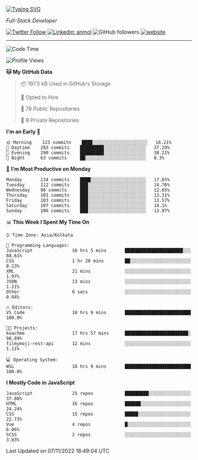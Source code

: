 [![Typing SVG](https://readme-typing-svg.herokuapp.com?lines=HI%2C+I'm+Tonal;I'm+a+Full+Stack+Developer)](https://git.io/typing-svg)

<p><em>Full-Stack Developer</em></p>

[![Twitter Follow](https://img.shields.io/twitter/follow/tonalmathew?style=flat)](https://twitter.com/intent/follow?screen_name=tonalmathew)
[![Linkedin: anmol](https://img.shields.io/badge/tonal-mathew?style=flat-square&logo=Linkedin&logoColor=white&link=https://www.linkedin.com/in/tonal-mathew/)](https://www.linkedin.com/in/tonal-mathew/)
![GitHub followers](https://img.shields.io/github/followers/tonalmathew?label=Follow&style=social)
[![website](https://img.shields.io/badge/Website-46a2f1.svg?&style=flat-square&logo=Google-Chrome&logoColor=white&link=http://tonalmathew.github.io/)](http://tonalmathew.github.io/)

---
<!--START_SECTION:waka-->
![Code Time](http://img.shields.io/badge/Code%20Time-801%20hrs%2058%20mins-blue)

![Profile Views](http://img.shields.io/badge/Profile%20Views-0-blue)

**🐱 My GitHub Data** 

> 📦 197.5 kB Used in GitHub's Storage 
 > 
> 💼 Opted to Hire
 > 
> 📜 78 Public Repositories 
 > 
> 🔑 9 Private Repositories  
 > 
**I'm an Early 🐤** 

```text
🌞 Morning    123 commits    ████░░░░░░░░░░░░░░░░░░░░░   16.21% 
🌆 Daytime    283 commits    █████████░░░░░░░░░░░░░░░░   37.29% 
🌃 Evening    290 commits    █████████░░░░░░░░░░░░░░░░   38.21% 
🌙 Night      63 commits     ██░░░░░░░░░░░░░░░░░░░░░░░   8.3%

```
📅 **I'm Most Productive on Monday** 

```text
Monday       134 commits    ████░░░░░░░░░░░░░░░░░░░░░   17.65% 
Tuesday      112 commits    ███░░░░░░░░░░░░░░░░░░░░░░   14.76% 
Wednesday    96 commits     ███░░░░░░░░░░░░░░░░░░░░░░   12.65% 
Thursday     101 commits    ███░░░░░░░░░░░░░░░░░░░░░░   13.31% 
Friday       103 commits    ███░░░░░░░░░░░░░░░░░░░░░░   13.57% 
Saturday     107 commits    ███░░░░░░░░░░░░░░░░░░░░░░   14.1% 
Sunday       106 commits    ███░░░░░░░░░░░░░░░░░░░░░░   13.97%

```


📊 **This Week I Spent My Time On** 

```text
⌚︎ Time Zone: Asia/Kolkata

💬 Programming Languages: 
JavaScript               16 hrs 5 mins       ██████████████████████░░░   88.61% 
CSS                      1 hr 28 mins        ██░░░░░░░░░░░░░░░░░░░░░░░   8.13% 
XML                      21 mins             ░░░░░░░░░░░░░░░░░░░░░░░░░   1.97% 
JSON                     13 mins             ░░░░░░░░░░░░░░░░░░░░░░░░░   1.21% 
Other                    0 secs              ░░░░░░░░░░░░░░░░░░░░░░░░░   0.04%

🔥 Editors: 
VS Code                  18 hrs 9 mins       █████████████████████████   100.0%

🐱‍💻 Projects: 
koachme                  17 hrs 57 mins      ████████████████████████░   98.89% 
filmymoji-rest-api       12 mins             ░░░░░░░░░░░░░░░░░░░░░░░░░   1.11%

💻 Operating System: 
WSL                      18 hrs 9 mins       █████████████████████████   100.0%

```

**I Mostly Code in JavaScript** 

```text
JavaScript               25 repos            █████████░░░░░░░░░░░░░░░░   37.88% 
HTML                     16 repos            ██████░░░░░░░░░░░░░░░░░░░   24.24% 
CSS                      15 repos            █████░░░░░░░░░░░░░░░░░░░░   22.73% 
Vue                      4 repos             █░░░░░░░░░░░░░░░░░░░░░░░░   6.06% 
SCSS                     2 repos             ░░░░░░░░░░░░░░░░░░░░░░░░░   3.03%

```



 Last Updated on 07/11/2022 18:49:04 UTC
<!--END_SECTION:waka-->
